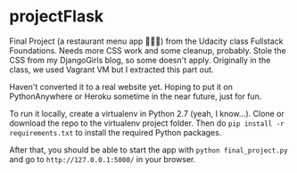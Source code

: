# projectFlask

Final Project (a restaurant menu app 🍔🍕🍤) from the Udacity class Fullstack Foundations. Needs more CSS work and some cleanup, probably. Stole the CSS from my DjangoGirls blog, so some doesn't apply. Originally in the class, we used Vagrant VM but I extracted this part out.

Haven't converted it to a real website yet. Hoping to put it on PythonAnywhere
or Heroku sometime in the near future, just for fun.

To run it locally, create a virtualenv in Python 2.7 (yeah, I know...). Clone or download the repo to the virtualenv project folder. Then do `pip install -r requirements.txt` to install the required Python packages. 

After that, you should be able to start the app with `python final_project.py` and go to `http://127.0.0.1:5000/` in your browser. 

